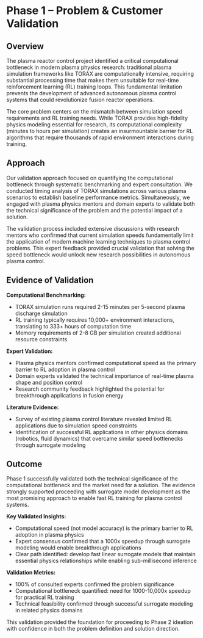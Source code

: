 # Phase 1 – Problem & Customer Validation

## Overview

The plasma reactor control project identified a critical computational bottleneck in modern plasma physics research: traditional plasma simulation frameworks like TORAX are computationally intensive, requiring substantial processing time that makes them unsuitable for real-time reinforcement learning (RL) training loops. This fundamental limitation prevents the development of advanced autonomous plasma control systems that could revolutionize fusion reactor operations.

The core problem centers on the mismatch between simulation speed requirements and RL training needs. While TORAX provides high-fidelity physics modeling essential for research, its computational complexity (minutes to hours per simulation) creates an insurmountable barrier for RL algorithms that require thousands of rapid environment interactions during training.

## Approach

Our validation approach focused on quantifying the computational bottleneck through systematic benchmarking and expert consultation. We conducted timing analysis of TORAX simulations across various plasma scenarios to establish baseline performance metrics. Simultaneously, we engaged with plasma physics mentors and domain experts to validate both the technical significance of the problem and the potential impact of a solution.

The validation process included extensive discussions with research mentors who confirmed that current simulation speeds fundamentally limit the application of modern machine learning techniques to plasma control problems. This expert feedback provided crucial validation that solving the speed bottleneck would unlock new research possibilities in autonomous plasma control.

## Evidence of Validation

**Computational Benchmarking:**
- TORAX simulation runs required 2-15 minutes per 5-second plasma discharge simulation
- RL training typically requires 10,000+ environment interactions, translating to 333+ hours of computation time
- Memory requirements of 2-8 GB per simulation created additional resource constraints

**Expert Validation:**
- Plasma physics mentors confirmed computational speed as the primary barrier to RL adoption in plasma control
- Domain experts validated the technical importance of real-time plasma shape and position control
- Research community feedback highlighted the potential for breakthrough applications in fusion energy

**Literature Evidence:**
- Survey of existing plasma control literature revealed limited RL applications due to simulation speed constraints
- Identification of successful RL applications in other physics domains (robotics, fluid dynamics) that overcame similar speed bottlenecks through surrogate modeling

## Outcome

Phase 1 successfully validated both the technical significance of the computational bottleneck and the market need for a solution. The evidence strongly supported proceeding with surrogate model development as the most promising approach to enable fast RL training for plasma control systems.

**Key Validated Insights:**
- Computational speed (not model accuracy) is the primary barrier to RL adoption in plasma physics
- Expert consensus confirmed that a 1000x speedup through surrogate modeling would enable breakthrough applications
- Clear path identified: develop fast linear surrogate models that maintain essential physics relationships while enabling sub-millisecond inference

**Validation Metrics:**
- 100% of consulted experts confirmed the problem significance
- Computational bottleneck quantified: need for 1000-10,000x speedup for practical RL training
- Technical feasibility confirmed through successful surrogate modeling in related physics domains

This validation provided the foundation for proceeding to Phase 2 ideation with confidence in both the problem definition and solution direction.